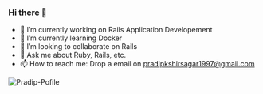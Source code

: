 ### Hi there 👋

- 🔭 I’m currently working on Rails Application Developement
- 🌱 I’m currently learning Docker
- 👯 I’m looking to collaborate on Rails
- 💬 Ask me about Ruby, Rails, etc.
- 📫 How to reach me: Drop a email on pradipkshirsagar1997@gmail.com

![Pradip-Pofile](https://github-readme-stats.vercel.app/api?username=PradipDKshirsagar&show_icons=true&theme=radical)
